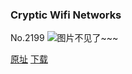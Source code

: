 ### Cryptic Wifi Networks
No.2199
![图片不见了~~~](https://imgs.xkcd.com/comics/cryptic_wifi_networks.png)

[原址](https://xkcd.com//2199) [下载](https://imgs.xkcd.com/comics/cryptic_wifi_networks.png)

